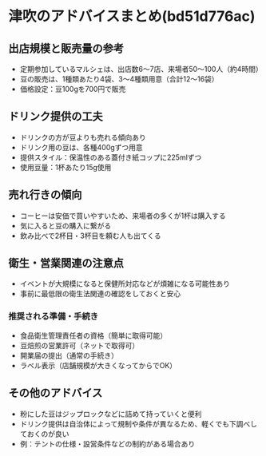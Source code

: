 # 津吹のアドバイスまとめ(bd51d776ac)

## 出店規模と販売量の参考
- 定期参加しているマルシェは、出店数6〜7店、来場者50〜100人（約4時間）
- 豆の販売は、1種類あたり4袋、3〜4種類用意（合計12〜16袋）
- 価格設定：豆100gを700円で販売

## ドリンク提供の工夫
- ドリンクの方が豆よりも売れる傾向あり
- ドリンク用の豆は、各種400gずつ用意
- 提供スタイル：保温性のある蓋付き紙コップに225mlずつ
- 使用豆量：1杯あたり15g使用

## 売れ行きの傾向
- コーヒーは安価で買いやすいため、来場者の多くが1杯は購入する
- 気に入ると豆の購入に繋がる
- 飲み比べで2杯目・3杯目を頼む人も出てくる

## 衛生・営業関連の注意点
- イベントが大規模になると保健所対応などが煩雑になる可能性あり
- 事前に最低限の衛生法関連の確認をしておくと安心

### 推奨される準備・手続き
- 食品衛生管理責任者の資格（簡単に取得可能）
- 豆焙煎の営業許可（ネットで取得可）
- 開業届の提出（通常の手続き）
- ラベル表示（店舗規模が大きくなってからでOK）

## その他のアドバイス
- 粉にした豆はジップロックなどに詰めて持っていくと便利
- ドリンク提供は自治体によって規制や条件が異なるため、軽くでも下調べしておくのが良い
- 例：テントの仕様・設営条件などの制約がある場合あり

